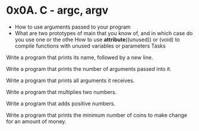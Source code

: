 # 0x0A. C - argc, argv

- How to use arguments passed to your program
- What are two prototypes of main that you know of, and in which case do you use one or the othe How to use __attribute__((unused)) or (void) to compile functions with unused variables or parameters
 Tasks

 Write a program that prints its name, followed by a new line.

 Write a program that prints the number of arguments passed into it.

Write a program that prints all arguments it receives.

 Write a program that multiplies two numbers.

 Write a program that adds positive numbers.

 Write a program that prints the minimum number of coins to make change for an amount of money.
